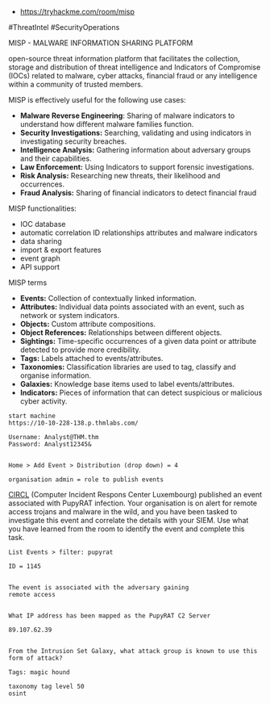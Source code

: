 - https://tryhackme.com/room/misp

#ThreatIntel #SecurityOperations 

MISP - MALWARE INFORMATION SHARING PLATFORM

open-source threat information platform that facilitates the collection, storage and distribution of threat intelligence and Indicators of Compromise (IOCs) related to malware, cyber attacks, financial fraud or any intelligence within a community of trusted members.

MISP is effectively useful for the following use cases:
- **Malware Reverse Engineering**: Sharing of malware indicators to understand how different malware families function.
- **Security Investigations:** Searching, validating and using indicators in investigating security breaches.
- **Intelligence Analysis:** Gathering information about adversary groups and their capabilities.
- **Law Enforcement:** Using Indicators to support forensic investigations.
- **Risk Analysis:** Researching new threats, their likelihood and occurrences.
- **Fraud Analysis:** Sharing of financial indicators to detect financial fraud


MISP functionalities:
- IOC database
- automatic correlation ID relationships attributes and malware indicators
- data sharing 
- import & export features 
- event graph
- API support 

MISP terms
- **Events:** Collection of contextually linked information.
- **Attributes:** Individual data points associated with an event, such as network or system indicators.
- **Objects:** Custom attribute compositions.
- **Object References:** Relationships between different objects.
- **Sightings:** Time-specific occurrences of a given data point or attribute detected to provide more credibility.
- **Tags:** Labels attached to events/attributes.
- **Taxonomies:** Classification libraries are used to tag, classify and organise information.
- **Galaxies:** Knowledge base items used to label events/attributes.
- **Indicators:** Pieces of information that can detect suspicious or malicious cyber activity.


```
start machine
https://10-10-228-138.p.thmlabs.com/

Username: Analyst@THM.thm
Password: Analyst12345&


Home > Add Event > Distribution (drop down) = 4

organisation admin = role to publish events
```

[CIRCL](https://www.circl.lu/) (Computer Incident Respons Center Luxembourg) published an event associated with PupyRAT infection. Your organisation is on alert for remote access trojans and malware in the wild, and you have been tasked to investigate this event and correlate the details with your SIEM. Use what you have learned from the room to identify the event and complete this task.

```
List Events > filter: pupyrat

ID = 1145

  
The event is associated with the adversary gaining
remote access

  
What IP address has been mapped as the PupyRAT C2 Server

89.107.62.39

  
From the Intrusion Set Galaxy, what attack group is known to use this form of attack?

Tags: magic hound

taxonomy tag level 50
osint



```


























